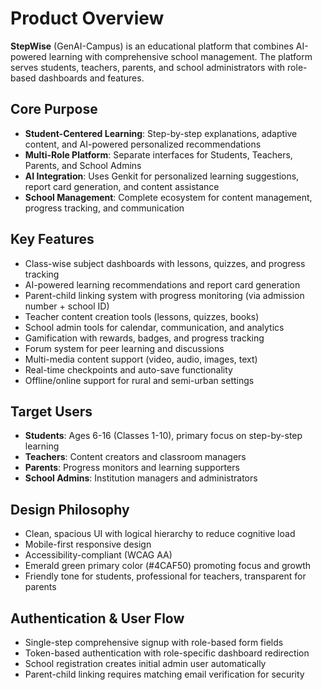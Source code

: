 # Product Overview

**StepWise** (GenAI-Campus) is an educational platform that combines AI-powered learning with comprehensive school management. The platform serves students, teachers, parents, and school administrators with role-based dashboards and features.

## Core Purpose
- **Student-Centered Learning**: Step-by-step explanations, adaptive content, and AI-powered personalized recommendations
- **Multi-Role Platform**: Separate interfaces for Students, Teachers, Parents, and School Admins
- **AI Integration**: Uses Genkit for personalized learning suggestions, report card generation, and content assistance
- **School Management**: Complete ecosystem for content management, progress tracking, and communication

## Key Features
- Class-wise subject dashboards with lessons, quizzes, and progress tracking
- AI-powered learning recommendations and report card generation
- Parent-child linking system with progress monitoring (via admission number + school ID)
- Teacher content creation tools (lessons, quizzes, books)
- School admin tools for calendar, communication, and analytics
- Gamification with rewards, badges, and progress tracking
- Forum system for peer learning and discussions
- Multi-media content support (video, audio, images, text)
- Real-time checkpoints and auto-save functionality
- Offline/online support for rural and semi-urban settings

## Target Users
- **Students**: Ages 6-16 (Classes 1-10), primary focus on step-by-step learning
- **Teachers**: Content creators and classroom managers
- **Parents**: Progress monitors and learning supporters
- **School Admins**: Institution managers and administrators

## Design Philosophy
- Clean, spacious UI with logical hierarchy to reduce cognitive load
- Mobile-first responsive design
- Accessibility-compliant (WCAG AA)
- Emerald green primary color (#4CAF50) promoting focus and growth
- Friendly tone for students, professional for teachers, transparent for parents

## Authentication & User Flow
- Single-step comprehensive signup with role-based form fields
- Token-based authentication with role-specific dashboard redirection
- School registration creates initial admin user automatically
- Parent-child linking requires matching email verification for security